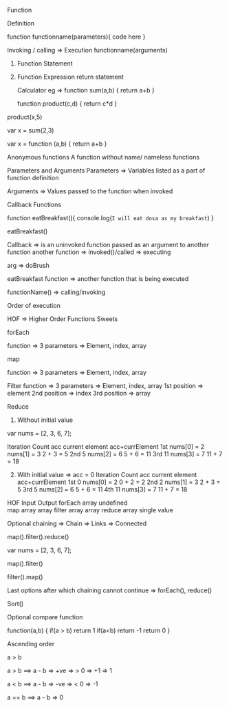 Function

Definition

function functionname(parameters){
code here
}

Invoking / calling => Execution
functionname(arguments)

1. Function Statement

2. Function Expression
   return statement

   Calculator eg => function sum(a,b) {
   return a+b
   }

   function product(c,d) {
   return c\*d
   }

product(x,5)

var x = sum(2,3)

var x = function (a,b) {
return a+b
}

Anonymous functions
A function without name/ nameless functions

Parameters and Arguments
Parameters => Variables listed as a part of function definition

Arguments => Values passed to the function when invoked

Callback Functions

function eatBreakfast(){
console.log(`I will eat dosa as my breakfast`)
}

eatBreakfast()

Callback => is an uninvoked function passed as an argument to another function
another function => invoked()/called => executing

arg => doBrush

eatBreakfast function => another function that is being executed

functionName() => calling/invoking

Order of execution

HOF => Higher Order Functions
Sweets

forEach

function => 3 parameters => Element, index, array

map

function => 3 parameters => Element, index, array

Filter
function => 3 parameters => Element, index, array
1st position => element
2nd position => index
3rd position => array


Reduce

1. Without initial value

var nums = [2, 3, 6, 7];

Iteration Count             acc                      current element             acc+currElement
1st                         nums[0] = 2               nums[1] = 3                2 + 3 = 5
2nd                         5                         nums[2] = 6                5 + 6 = 11
3rd                         11                        nums[3] = 7                11 + 7 = 18

2. With initial value 
=> acc = 0
Iteration Count                 acc                     current element                 acc+currElement
1st                             0                       nums[0] = 2                     0 + 2 = 2
2nd                             2                       nums[1] = 3                     2 + 3 = 5
3rd                             5                       nums[2] = 6                     5 + 6 = 11
4th                             11                      nums[3] = 7                     11 + 7 = 18



HOF             Input               Output
forEach         array               undefined        
map             array               array
filter          array               array
reduce          array               single value


Optional chaining =>
Chain => Links => Connected

map().filter().reduce()

var nums = [2, 3, 6, 7];

map().filter()

filter().map()

Last options after which chaining cannot continue => forEach(), reduce()


Sort()

Optional compare function

function(a,b) {
    if(a > b) return 1
    if(a<b) return -1
    return 0
}

Ascending order

a > b

a > b ==> a - b => +ve => > 0 => +1 => 1

a < b ==> a - b => -ve => < 0 => -1

a == b ==> a - b => 0
